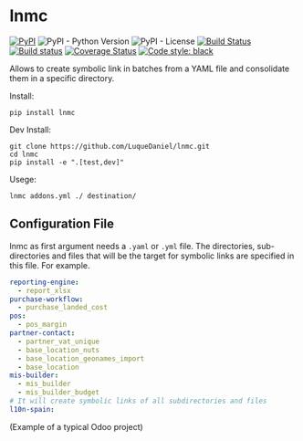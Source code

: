 # lnmc

[![PyPI](https://img.shields.io/pypi/v/lnmc)](https://pypi.org/project/lnmc/)
![PyPI - Python Version](https://img.shields.io/pypi/pyversions/lnmc)
![PyPI - License](https://img.shields.io/pypi/l/lnmc)
[![Build Status](https://travis-ci.com/LuqueDaniel/lnmc.svg?branch=master)](https://travis-ci.com/LuqueDaniel/lnmc)
[![Build status](https://ci.appveyor.com/api/projects/status/mok7jp052rv7j4hb/branch/master?svg=true)](https://ci.appveyor.com/project/LuqueDaniel/lnmc/branch/master)
[![Coverage Status](https://coveralls.io/repos/github/LuqueDaniel/lnmc/badge.svg?branch=master)](https://coveralls.io/github/LuqueDaniel/lnmc?branch=master)
[![Code style: black](https://img.shields.io/badge/code%20style-black-000000.svg)](https://github.com/psf/black)

Allows to create symbolic link in batches from a YAML file and consolidate them in a
specific directory.

Install:

```shell
pip install lnmc
```

Dev Install:
```shell
git clone https://github.com/LuqueDaniel/lnmc.git
cd lnmc
pip install -e ".[test,dev]"
```

Usege:

```shell
lnmc addons.yml ./ destination/
```

## Configuration File

lnmc as first argument needs a `.yaml` or `.yml` file. The directories, sub-directories
and files that will be the target for symbolic links are specified in this file. For example.

```yaml
reporting-engine:
  - report_xlsx
purchase-workflow:
  - purchase_landed_cost
pos:
  - pos_margin
partner-contact:
  - partner_vat_unique
  - base_location_nuts
  - base_location_geonames_import
  - base_location
mis-builder:
  - mis_builder
  - mis_builder_budget
# It will create symbolic links of all subdirectories and files
l10n-spain:
```

(Example of a typical Odoo project)

